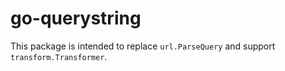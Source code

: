# go-querystring

This package is intended to replace `url.ParseQuery` and support` transform.Transformer`.
